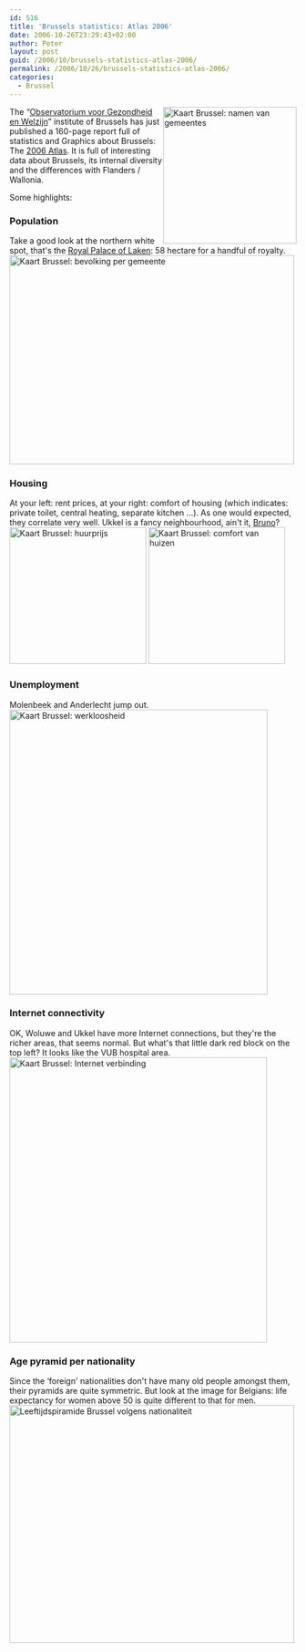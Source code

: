 ```yaml
---
id: 516
title: 'Brussels statistics: Atlas 2006'
date: 2006-10-26T23:29:43+02:00
author: Peter
layout: post
guid: /2006/10/brussels-statistics-atlas-2006/
permalink: /2006/10/26/brussels-statistics-atlas-2006/
categories:
  - Brussel
---
```

[<img  src="http://static.flickr.com/83/279832171_cda67fe532_m.jpg" style="float: right" width="234" height="240" alt="Kaart Brussel: namen van gemeentes" />](http://www.flickr.com/photos/pforret/279832171/ "Photo Sharing")The &#8220;[Observatorium voor Gezondheid en Welzijn](http://www.observatbru.be)&#8221; institute of Brussels has just published a 160-page report full of statistics and Graphics about Brussels: The [2006 Atlas](http://www.observatbru.be/nl/Publications/dossiers2006.asp). It is full of interesting data about Brussels, its internal diversity and the differences with Flanders / Wallonia. 

Some highlights:

### Population

Take a good look at the northern white spot, that's the [Royal Palace of Laken](http://nl.wikipedia.org/wiki/Kasteel_van_Laken): 58 hectare for a handful of royalty.  
[<img  src="http://static.flickr.com/117/279828340_1aa740afe1.jpg" width="500" height="367" alt="Kaart Brussel: bevolking per gemeente" />](http://www.flickr.com/photos/pforret/279828340/ "Photo Sharing")

### Housing

At your left: rent prices, at your right: comfort of housing (which indicates: private toilet, central heating, separate kitchen &#8230;). As one would expected, they correlate very well. Ukkel is a fancy neighbourhood, ain't it, [Bruno](http://stuffonwalls.wordpress.com)?  
[<img src="http://static.flickr.com/90/279804372_9861bd6d7c_m.jpg" height="240" alt="Kaart Brussel: huurprijs" />](http://www.flickr.com/photos/pforret/279804372/ "Photo Sharing") [<img src="http://static.flickr.com/112/279804369_7161150fbe_m.jpg" height="240" alt="Kaart Brussel: comfort van huizen" />](http://www.flickr.com/photos/pforret/279804369/ "Photo Sharing")  
<!--more-->

### Unemployment

Molenbeek and Anderlecht jump out.  
[<img  src="http://static.flickr.com/115/279808810_cf148d976f.jpg" width="453" height="500" alt="Kaart Brussel: werkloosheid" />](http://www.flickr.com/photos/pforret/279808810/ "Photo Sharing")

### Internet connectivity

OK, Woluwe and Ukkel have more Internet connections, but they're the richer areas, that seems normal. But what's that little dark red block on the top left? It looks like the VUB hospital area.  
[<img  src="http://static.flickr.com/80/279804374_49d2e6f809.jpg" width="452" height="500" alt="Kaart Brussel: Internet verbinding" />](http://www.flickr.com/photos/pforret/279804374/ "Photo Sharing")

### Age pyramid per nationality

Since the &#8216;foreign' nationalities don't have many old people amongst them, their pyramids are quite symmetric. But look at the image for Belgians: life expectancy for women above 50 is quite different to that for men.  
[<img  src="http://static.flickr.com/114/279805701_e027f9f674.jpg" width="500" height="417" alt="Leeftijdspiramide Brussel volgens nationaliteit" />](http://www.flickr.com/photos/pforret/279805701/ "Photo Sharing")